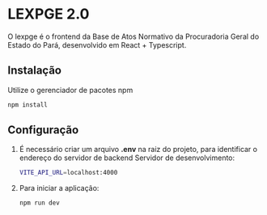 # LEXPGE 2.0

O lexpge é o frontend da Base de Atos Normativo da Procuradoria Geral do Estado do Pará, desenvolvido em React + Typescript.

## Instalação

Utilize o gerenciador de pacotes npm

```bash
npm install
```

## Configuração

1. É necessário criar um arquivo **.env** na raiz do projeto, para identificar o endereço do servidor de backend
   Servidor de desenvolvimento:
   
   ```bash
   VITE_API_URL=localhost:4000
   ```
3. Para iniciar a aplicação:

   ```bash
   npm run dev
   ```
